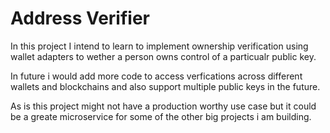 # Address Verifier

In this project I intend to learn to implement ownership verification using wallet adapters to wether a person owns control of a particualr public key.

In future i would add more code to access verfications across different wallets and blockchains and also support multiple public keys in the future.

As is this project might not have a production worthy use case
but it could be a greate microservice for some of the other big projects i am building.
